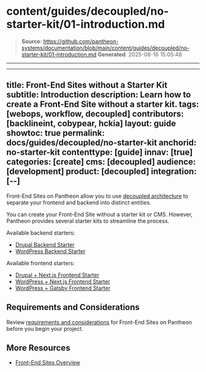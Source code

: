 # content/guides/decoupled/no-starter-kit/01-introduction.md

> **Source**: https://github.com/pantheon-systems/documentation/blob/main/content/guides/decoupled/no-starter-kit/01-introduction.md
> **Generated**: 2025-08-16 15:05:48

---

---
title: Front-End Sites without a Starter Kit
subtitle: Introduction
description: Learn how to create a Front-End Site without a starter kit.
tags: [webops, workflow, decoupled]
contributors: [backlineint, cobypear, hckia]
layout: guide
showtoc: true
permalink: docs/guides/decoupled/no-starter-kit
anchorid: no-starter-kit
contenttype: [guide]
innav: [true]
categories: [create]
cms: [decoupled]
audience: [development]
product: [decoupled]
integration: [--]
---

Front-End Sites on Pantheon allow you to use [decoupled architecture](/guides/decoupled/overview/#what-is-a-decoupled-site) to separate your frontend and backend into distinct entities.

You can create your Front-End Site without a starter kit or CMS. However, Pantheon provides several starter kits to streamline the process.

Available backend starters:

- [Drupal Backend Starter](/guides/decoupled/drupal-backend-starters)
- [WordPress Backend Starter](/guides/decoupled/wp-backend-starters)

Available frontend starters:

- [Drupal + Next.js Frontend Starter](/guides/decoupled/drupal-nextjs-frontend-starters)
- [WordPress + Next.js Frontend Starter](/guides/decoupled/wp-nextjs-frontend-starters)
- [WordPress + Gatsby Frontend Starter](/guides/decoupled/wp-gatsby-frontend-starters)

## Requirements and Considerations

Review [requirements and considerations](/guides/decoupled/overview/considerations) for Front-End Sites on Pantheon before you begin your project.

## More Resources

- [Front-End Sites Overview](/guides/decoupled/overview)

